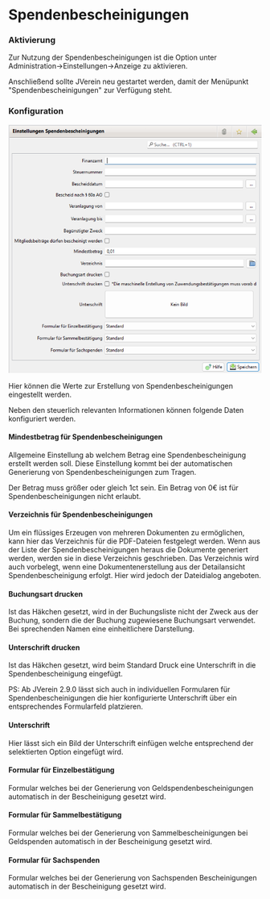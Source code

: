 # Spendenbescheinigungen

### Aktivierung

Zur Nutzung der Spendenbescheinigungen ist die Option unter Administration->Einstellungen->Anzeige zu aktivieren.

Anschließend sollte JVerein neu gestartet werden, damit der Menüpunkt "Spendenbescheinigungen" zur Verfügung steht.

### Konfiguration

![](img/Spendenbescheinigungen.png)

Hier können die Werte zur Erstellung von Spendenbescheinigungen eingestellt werden.

Neben den steuerlich relevanten Informationen können folgende Daten konfiguriert werden.

#### Mindestbetrag für Spendenbescheinigungen

Allgemeine Einstellung ab welchem Betrag eine Spendenbescheinigung erstellt werden soll. Diese Einstellung kommt bei der automatischen Generierung von Spendenbescheinigungen zum Tragen.

Der Betrag muss größer oder gleich 1ct sein. Ein Betrag von 0€ ist für Spendenbescheinigungen nicht erlaubt.

#### Verzeichnis für Spendenbescheinigungen

Um ein flüssiges Erzeugen von mehreren Dokumenten zu ermöglichen, kann hier das Verzeichnis für die PDF-Dateien festgelegt werden. Wenn aus der Liste der Spendenbescheinigungen heraus die Dokumente generiert werden, werden sie in diese Verzeichnis geschrieben. Das Verzeichnis wird auch vorbelegt, wenn eine Dokumentenerstellung aus der Detailansicht Spendenbescheinigung erfolgt. Hier wird jedoch der Dateidialog angeboten.

#### Buchungsart drucken

Ist das Häkchen gesetzt, wird in der Buchungsliste nicht der Zweck aus der Buchung, sondern die der Buchung zugewiesene Buchungsart verwendet. Bei sprechenden Namen eine einheitlichere Darstellung.

#### Unterschrift drucken

Ist das Häkchen gesetzt, wird beim Standard Druck eine Unterschrift in die Spendenbescheinigung eingefügt.

PS: Ab JVerein 2.9.0 lässt sich auch in individuellen Formularen für Spendenbescheinigungen die hier konfigurierte Unterschrift über ein entsprechendes Formularfeld platzieren.

#### Unterschrift

Hier lässt sich ein Bild der Unterschrift einfügen welche entsprechend der selektierten Option eingefügt wird.

#### Formular für Einzelbestätigung

Formular welches bei der Generierung von Geldspendenbescheinigungen automatisch in der Bescheinigung gesetzt wird.

#### Formular für Sammelbestätigung

Formular welches bei der Generierung von Sammelbescheinigungen bei Geldspenden automatisch in der Bescheinigung gesetzt wird.

#### Formular für Sachspenden

Formular welches bei der Generierung von Sachspenden Bescheinigungen automatisch in der Bescheinigung gesetzt wird.